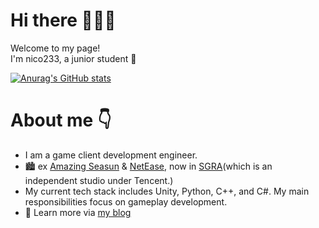 # Hi there 🙌🙌🙌

Welcome to my page! <br>
I'm nico233, a junior student 🥳

[![Anurag's GitHub stats](https://github-readme-stats.vercel.app/api?username=00nico00)](https://github.com/anuraghazra/github-readme-stats)

# About me 👇
+ I am a game client development engineer.
+ 🏙️ ex [Amazing Seasun](https://www.xishanju.com/) & [NetEase](https://game.campus.163.com/), now in [SGRA](https://sgrastudio.com/)(which is an independent studio under Tencent.)
+ My current tech stack includes Unity, Python, C++, and C#. My main responsibilities focus on gameplay development.
+ 🧐 Learn more via [my blog](http://nico233.cn/)
